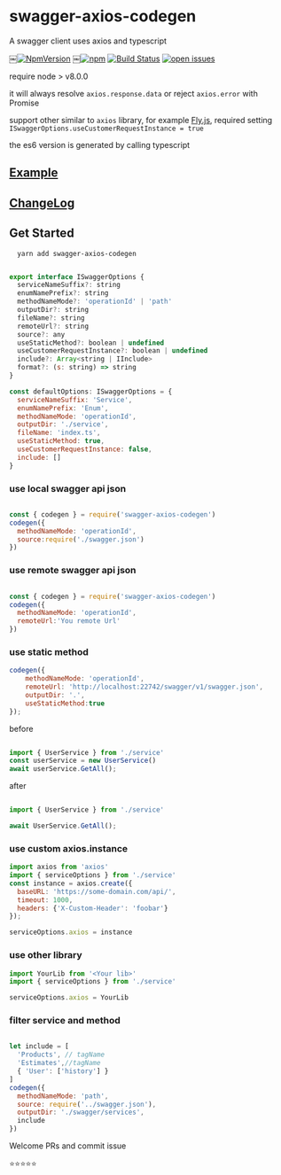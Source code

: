 # swagger-axios-codegen
A swagger client uses axios and typescript


￼[![NpmVersion](https://img.shields.io/npm/v/swagger-axios-codegen.svg)](https://www.npmjs.com/package/swagger-axios-codegen)
￼[![npm](https://img.shields.io/npm/dm/swagger-axios-codegen.svg)](https://www.npmjs.com/package/swagger-axios-codegen)
[![Build Status](https://dev.azure.com/manweill/swagger-axios-codegen/_apis/build/status/Manweill.swagger-axios-codegen?branchName=master)](https://dev.azure.com/manweill/swagger-axios-codegen/_build/latest?definitionId=1&branchName=master)
[![open issues](https://img.shields.io/github/issues-raw/manweill/swagger-axios-codegen.svg)](https://img.shields.io/github/issues-raw/manweill/swagger-axios-codegen.svg)

require node > v8.0.0

it will always resolve `axios.response.data` or reject `axios.error` with Promise

support other similar to `axios` library, for example [Fly.js](https://github.com/wendux/fly), required setting `ISwaggerOptions.useCustomerRequestInstance = true`

the es6 version is generated by calling typescript

## [Example](./example)

## [ChangeLog](./CHANGELOG.md)

## Get Started

```
  yarn add swagger-axios-codegen
```

```js

export interface ISwaggerOptions {
  serviceNameSuffix?: string
  enumNamePrefix?: string
  methodNameMode?: 'operationId' | 'path'
  outputDir?: string
  fileName?: string
  remoteUrl?: string
  source?: any
  useStaticMethod?: boolean | undefined
  useCustomerRequestInstance?: boolean | undefined
  include?: Array<string | IInclude>
  format?: (s: string) => string
}

const defaultOptions: ISwaggerOptions = {
  serviceNameSuffix: 'Service',
  enumNamePrefix: 'Enum',
  methodNameMode: 'operationId',
  outputDir: './service',
  fileName: 'index.ts',
  useStaticMethod: true,
  useCustomerRequestInstance: false,
  include: []
}

```

### use local swagger api json

```js 

const { codegen } = require('swagger-axios-codegen')
codegen({
  methodNameMode: 'operationId',
  source:require('./swagger.json')
})


```

### use remote swagger api json
```js 

const { codegen } = require('swagger-axios-codegen')
codegen({
  methodNameMode: 'operationId',
  remoteUrl:'You remote Url'
})


```

### use static method

```js
codegen({
    methodNameMode: 'operationId',
    remoteUrl: 'http://localhost:22742/swagger/v1/swagger.json',
    outputDir: '.',
    useStaticMethod:true
});

```

before


```js

import { UserService } from './service'
const userService = new UserService()
await userService.GetAll();

```

after

```js

import { UserService } from './service'

await UserService.GetAll();

```


### use custom axios.instance

```js
import axios from 'axios'
import { serviceOptions } from './service'
const instance = axios.create({
  baseURL: 'https://some-domain.com/api/',
  timeout: 1000,
  headers: {'X-Custom-Header': 'foobar'}
});

serviceOptions.axios = instance

```

### use other library

```js
import YourLib from '<Your lib>'
import { serviceOptions } from './service'

serviceOptions.axios = YourLib

```

### filter service and method 

```js

let include = [
  'Products', // tagName
  'Estimates',//tagName
  { 'User': ['history'] }
]
codegen({
  methodNameMode: 'path',
  source: require('../swagger.json'),
  outputDir: './swagger/services',
  include
})

```

Welcome PRs and commit issue

⭐⭐⭐⭐⭐
